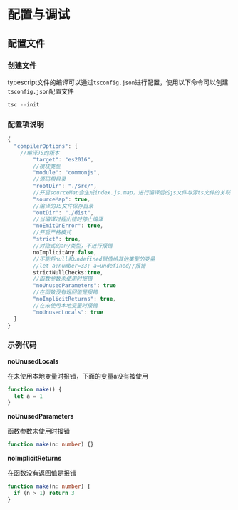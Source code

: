 # 配置与调试

## 配置文件

### 创建文件

typescript文件的编译可以通过`tsconfig.json`进行配置，使用以下命令可以创建`tsconfig.json`配置文件

```ts
tsc --init
```

### 配置项说明

```ts
{
  "compilerOptions": {
  	//编译JS的版本
 		"target": "es2016",
 		//模块类型
 		"module": "commonjs",
 		//源码根目录
 		"rootDir": "./src/",
 		//开启sourceMap会生成index.js.map，进行编译后的js文件与源ts文件的关联
 		"sourceMap": true,
 		//编译的JS文件保存目录
 		"outDir": "./dist",
 		//当编译过程出错时停止编译
 		"noEmitOnError": true,
 		//开启严格模式
 		"strict": true,
 		//对隐式的any类型，不进行报错
 		noImplicitAny:false,
 		//不能将null和undefined赋值给其他类型的变量 
 		//let a:number=33; a=undefined//报错
 		strictNullChecks:true,
 		//函数参数未使用时报错
 		"noUnusedParameters": true
 		//在函数没有返回值是报错
 		"noImplicitReturns": true,
 		//在未使用本地变量时报错
 		"noUnusedLocals": true
  }
}
```

### 示例代码

**noUnusedLocals**

在未使用本地变量时报错，下面的变量a没有被使用

```ts
function make() {
  let a = 1
}
```

**noUnusedParameters**

函数参数未使用时报错

```ts
function make(n: number) {}
```

**noImplicitReturns**

在函数没有返回值是报错

```ts
function make(n: number) {
  if (n > 1) return 3
}
```